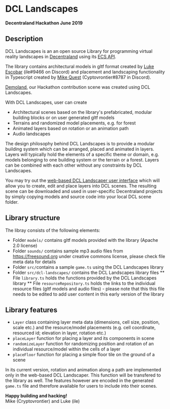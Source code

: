 # DCL Landscapes
**Decentraland Hackathon June 2019**

## Description
DCL Landscapes is an an open source Library for programming virtual reality landscapes in <a href="http://www.decentraland.org">Decentraland</a> using its <a href="https://github.com/decentraland/ecs-reference">ECS API</a>. 

The library contains architectural models in gltf format created by <a href="https://github.com/iillee">Luke Escobar</a> (ile#9466 on Discord) and placement and landscaping functionality in Typescript created by <a href="https://github.com/vrontier">Mike Quest</a> (Cyptovrontier#8787 in Discord).

<a href="http://www.cryptoquest.io:8090">Demoland</a>, our Hackathon contribution scene was created using DCL Landscapes.

With DCL Landscapes, user can create 

* Architectural scenes based on the library's prefabricated, modular building blocks or on user generated gltf models
* Terrains and randomized model placements, e.g. for forest 
* Animated layers based on rotation or an animation path
* Audio landscapes

The design philosophy behind  DCL Landscapes is to provide a modular building system which can be arranged, placed and animated in layers. Layers will typically hold the elements of a specific theme or domain, e.g. models belonging to one building system or the terrain or a forest. Layers can be combined with each other without any constraints by DCL Landscapes.   

You may try out the <a href="http://www.cryptoquest.io/dcl-landscapes/">web-based DCL Landscaper user interface</a> which will allow you to create, edit and place layers into DCL scenes. The resulting scene can be downloaded and used in user-specific Decentraland projects by simply copying models and source code into your local DCL scene folder.

## Library structure
The libray consists of the following elements:
* Folder `models/` contains gltf models provided with the library (Apache 2.0 license)
* Folder `sounds/` contains sample mp3 audio files from <a href="https://freesound.org">https://freesound.org</a> under creative commons license, please check file meta data for details  
* Folder `src/`contains a sample `game.ts` using the DCL Landscapes library
* Folder `src/dcl-landscapes/` contains the DCL Landscapes library files
** File `library.ts` holds the functions provided by the DCL Landscapes library
** File `resourceRepository.ts` holds the links to the individual resource files (gltf models and audio files) - please note that this this file needs to be edited to add user content in this early version of the library

## Library features
* `Layer` class containing layer meta data (dimensions, cell size, position, scale etc.) and the resource/model placements (e.g. cell coordinate, resourced id; elevation in layer, rotation etc.)
* `placeLayer` function for placing a layer and its components in scene
* `randomizeLayer` function for randomizing position and rotation of an individual resource/model within the cells of a layer
* `placeFloor` function for placing a simple floor tile on the ground of a scene

In its current version, rotation and animation along a path are implemented only in the web-based DCL Landscaper. This function will be transfered to the library as well. The features however are encoded in the generated `game.ts` file and therefore available for users to include into their scenes.    

**Happy building and hacking!**<br/>
Mike (Cryptovrontier) and Luke (ile)
